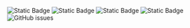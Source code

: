 ![Static Badge](https://img.shields.io/badge/blacklists-60-000000) ![Static Badge](https://img.shields.io/badge/blacklisted-2704138-cc0000) ![Static Badge](https://img.shields.io/badge/whitelisted-2244-00CC00) ![Static Badge](https://img.shields.io/badge/streaming_blacklist-28107-000000) ![GitHub issues](https://img.shields.io/github/issues/fabriziosalmi/blacklists)

